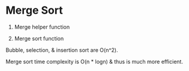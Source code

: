 # Merge Sort

1. Merge helper function

2. Merge sort function

Bubble, selection, & insertion sort are O(n^2).

Merge sort time complexity is O(n * logn) & thus is much more efficient.
